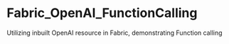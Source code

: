 # Fabric_OpenAI_FunctionCalling
Utilizing inbuilt OpenAI resource in Fabric, demonstrating Function calling
